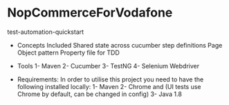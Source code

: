 # NopCommerceForVodafone

test-automation-quickstart


- Concepts Included
Shared state across cucumber step definitions
Page Object pattern
Property file for TDD

- Tools
1- Maven
2- Cucumber
3- TestNG
4- Selenium Webdriver

- Requirements: 
In order to utilise this project you need to have the following installed locally:
1- Maven
2- Chrome and (UI tests use Chrome by default, can be changed in config)
3- Java 1.8
